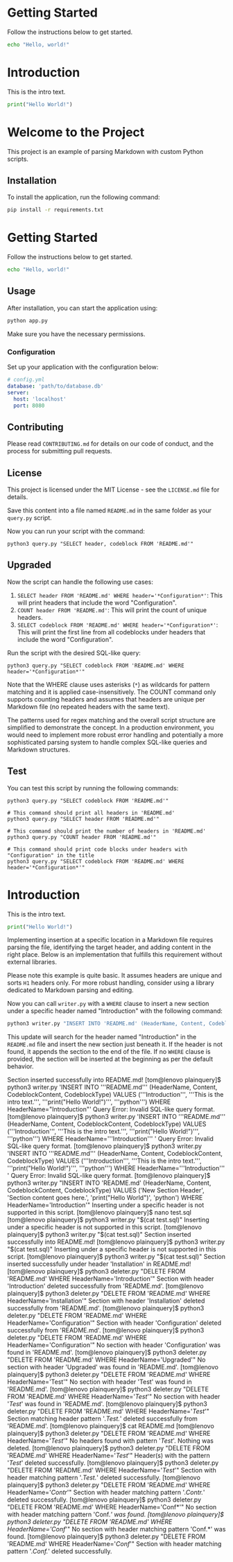 # Getting Started

Follow the instructions below to get started.

```bash
echo "Hello, world!"
```

# Introduction

This is the intro text.

```python
print("Hello World!")
```


# Welcome to the Project

This project is an example of parsing Markdown with custom Python scripts.

## Installation

To install the application, run the following command:

```bash
pip install -r requirements.txt
```




# Getting Started
Follow the instructions below to get started.
```bash
echo "Hello, world!"
```
## Usage

After installation, you can start the application using:

```python
python app.py
```

Make sure you have the necessary permissions.

### Configuration

Set up your application with the configuration below:

```yaml
# config.yml
database: 'path/to/database.db'
server:
  host: 'localhost'
  port: 8080
```

## Contributing

Please read `CONTRIBUTING.md` for details on our code of conduct, and the process for submitting pull requests.



## License

This project is licensed under the MIT License - see the `LICENSE.md` file for details.

Save this content into a file named `README.md` in the same folder as your `query.py` script.

Now you can run your script with the command:


```shell
python3 query.py "SELECT header, codeblock FROM 'README.md'"
```


## Upgraded

Now the script can handle the following use cases:

1. `SELECT header FROM 'README.md' WHERE header='*Configuration*'`: This will print headers that include the word "Configuration".
2. `COUNT header FROM 'README.md'`: This will print the count of unique headers.
3. `SELECT codeblock FROM 'README.md' WHERE header='*Configuration*'`: This will print the first line from all codeblocks under headers that include the word "Configuration".

Run the script with the desired SQL-like query:

```shell
python3 query.py "SELECT codeblock FROM 'README.md' WHERE header='*Configuration*'"
```

Note that the WHERE clause uses asterisks (`*`) as wildcards for pattern matching and it is applied case-insensitively. The COUNT command only supports counting headers and assumes that headers are unique per Markdown file (no repeated headers with the same text).

The patterns used for regex matching and the overall script structure are simplified to demonstrate the concept. In a production environment, you would need to implement more robust error handling and potentially a more sophisticated parsing system to handle complex SQL-like queries and Markdown structures.




## Test


You can test this script by running the following commands:

```shell
python3 query.py "SELECT codeblock FROM 'README.md'"

# This command should print all headers in 'README.md'
python3 query.py "SELECT header FROM 'README.md'"

# This command should print the number of headers in 'README.md'
python3 query.py "COUNT header FROM 'README.md'"

# This command should print code blocks under headers with "Configuration" in the title
python3 query.py "SELECT codeblock FROM 'README.md' WHERE header='*Configuration*'"
```

# Introduction

This is the intro text.

```python
print("Hello World!")
```


Implementing insertion at a specific location in a Markdown file requires parsing the file, identifying the target header, and adding content in the right place. Below is an implementation that fulfills this requirement without external libraries.

Please note this example is quite basic. It assumes headers are unique and sorts `H1` headers only. For more robust handling, consider using a library dedicated to Markdown parsing and editing.



Now you can call `writer.py` with a `WHERE` clause to insert a new section under a specific header named "Introduction" with the following command:

```bash
python3 writer.py "INSERT INTO 'README.md' (HeaderName, Content, CodeblockContent, CodeblockType) VALUES ('New Section', 'New section content.', 'Code for the new section', 'bash') WHERE HeaderName='Introduction'"
```

This update will search for the header named "Introduction" in the `README.md` file and insert the new section just beneath it. If the header is not found, it appends the section to the end of the file. If no `WHERE` clause is provided, the section will be inserted at the beginning as per the default behavior.


Section inserted successfully into README.md!
[tom@lenovo plainquery]$ python3 writer.py 'INSERT INTO '\''README.md'\'' (HeaderName, Content, CodeblockContent, CodeblockType) VALUES ('\''Introduction'\'', '\''This is the intro text.'\'', '\''print("Hello World!")'\'', '\''python'\'') WHERE HeaderName="Introduction"' 
Query Error: Invalid SQL-like query format.
[tom@lenovo plainquery]$ python3 writer.py 'INSERT INTO '\''README.md'\'' (HeaderName, Content, CodeblockContent, CodeblockType) VALUES ('\''Introduction'\'', '\''This is the intro text.'\'', '\''print("Hello World!")'\'', '\''python'\'') WHERE HeaderName='\''Introduction'\'' ' 
Query Error: Invalid SQL-like query format.
[tom@lenovo plainquery]$ python3 writer.py 'INSERT INTO '\''README.md'\'' (HeaderName, Content, CodeblockContent, CodeblockType) VALUES ('\''Introduction'\'', '\''This is the intro text.'\'', '\''print("Hello World!")'\'', '\''python'\'') WHERE HeaderName='\''Introduction'\'' ' 
Query Error: Invalid SQL-like query format.
[tom@lenovo plainquery]$ python3 writer.py "INSERT INTO 'README.md' (HeaderName, Content, CodeblockContent, CodeblockType) VALUES ('New Section Header', 'Section content goes here.', 'print(\"Hello World\")', 'python') WHERE HeaderName='Introduction'"
Inserting under a specific header is not supported in this script.
[tom@lenovo plainquery]$ nano test.sql
[tom@lenovo plainquery]$ python3 writer.py "$(cat test.sql)"
Inserting under a specific header is not supported in this script.
[tom@lenovo plainquery]$ python3 writer.py "$(cat test.sql)"
Section inserted successfully into README.md!
[tom@lenovo plainquery]$ python3 writer.py "$(cat test.sql)"
Inserting under a specific header is not supported in this script.
[tom@lenovo plainquery]$ python3 writer.py "$(cat test.sql)"
Section inserted successfully under header 'Installation' in README.md!
[tom@lenovo plainquery]$ python3 deleter.py "DELETE FROM 'README.md' WHERE HeaderName='Introduction'"
Section with header 'Introduction' deleted successfully from 'README.md'.
[tom@lenovo plainquery]$ python3 deleter.py "DELETE FROM 'README.md' WHERE HeaderName='Installation'"
Section with header 'Installation' deleted successfully from 'README.md'.
[tom@lenovo plainquery]$ python3 deleter.py "DELETE FROM 'README.md' WHERE HeaderName='Configuration'"
Section with header 'Configuration' deleted successfully from 'README.md'.
[tom@lenovo plainquery]$ python3 deleter.py "DELETE FROM 'README.md' WHERE HeaderName='Configuration'"
No section with header 'Configuration' was found in 'README.md'.
[tom@lenovo plainquery]$ python3 deleter.py "DELETE FROM 'README.md' WHERE HeaderName='Upgraded'"
No section with header 'Upgraded' was found in 'README.md'.
[tom@lenovo plainquery]$ python3 deleter.py "DELETE FROM 'README.md' WHERE HeaderName='Test'"
No section with header 'Test' was found in 'README.md'.
[tom@lenovo plainquery]$ python3 deleter.py "DELETE FROM 'README.md' WHERE HeaderName='*Test*'"
No section with header '*Test*' was found in 'README.md'.
[tom@lenovo plainquery]$ python3 deleter.py "DELETE FROM 'README.md' WHERE HeaderName='*Test*'"
Section matching header pattern '.*Test.*' deleted successfully from 'README.md'.
[tom@lenovo plainquery]$ cat README.md
[tom@lenovo plainquery]$ python3 deleter.py "DELETE FROM 'README.md' WHERE HeaderName='*Test*'"
No headers found with pattern '*Test*'. Nothing was deleted.
[tom@lenovo plainquery]$ python3 deleter.py "DELETE FROM 'README.md' WHERE HeaderName='*Test*'"
Header(s) with the pattern '*Test*' deleted successfully.
[tom@lenovo plainquery]$ python3 deleter.py "DELETE FROM 'README.md' WHERE HeaderName='*Test*'"
Section with header matching pattern '.*Test.*' deleted successfully.
[tom@lenovo plainquery]$ python3 deleter.py "DELETE FROM 'README.md' WHERE HeaderName='*Contr*'"
Section with header matching pattern '.*Contr.*' deleted successfully.
[tom@lenovo plainquery]$ python3 deleter.py "DELETE FROM 'README.md' WHERE HeaderName='Conf*'"
No section with header matching pattern 'Conf.*' was found.
[tom@lenovo plainquery]$ python3 deleter.py "DELETE FROM 'README.md' WHERE HeaderName='Conf*'"
No section with header matching pattern 'Conf.*' was found.
[tom@lenovo plainquery]$ python3 deleter.py "DELETE FROM 'README.md' WHERE HeaderName='*Conf*'"
Section with header matching pattern '.*Conf.*' deleted successfully.

